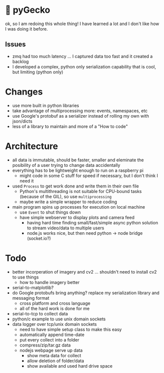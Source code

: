 # :lizard:  pyGecko

ok, so I am redoing this whole thing! I have learned a lot and I don't like
how I was doing it before.

## Issues

- zmq had too much latency ... I captured data too fast and it created a backlog
- I developed a complex, python only serialization capability that is cool, but limiting (python only)

# Changes

- use more built in python libraries
- take advantage of multiprocessing more: events, namespaces, etc
- use Google's protobuf as a serializer instead of rolling my own with json/dicts
- less of a library to maintain and more of a "How to code"


# Architecture

- all data is immutable, should be faster, smaller and eleminate the posibility
  of a user trying to change data accidentally
- everything has to be lightweight enough to run on a raspberry pi
    - might code in some C stuff for speed if necessary, but I don't think I need it
- used `Process` to get work done and write them in their own file
    - Python's multithreading is not suitable for CPU-bound tasks (because of the GIL), 
      so use `multiprocessing`
    - maybe write a simple wrapper to reduce coding
- main program spins up processes for execution on local machine
    - use `Event` to shut things down
    - have simple webserver to display plots and camera feed
        - having hard time finding small/fast/simple async python solution to
        stream video/data to multiple users
        - node.js works nice, but then need python -> node bridge (socket.io?)

# Todo

- better incorperation of imagery and cv2 ... shouldn't need to install cv2 to use things
    - how to handle imagery better
- serial-to-matplotlib?
- do Google protobufs bring anything? replace my serialization library and messaging format
    - cross platform and cross language
    - all of the hard work is done for me
- serial-to-tcp to collect data
- python/c example to use unix domain sockets
- data logger over tcp/unix domain sockets
    - need to have simple setup class to make this easy
    - automatically append time-date
    - put every collect into a folder
    - compress/zip/tar.gz data
    - nodejs webpage serve up data
        - show meta data for collect
        - allow deletion of folder/data
        - show available and used hard drive space
